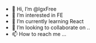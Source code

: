 - 👋 Hi, I’m @lgxFree
- 👀 I’m interested in FE
- 🌱 I’m currently learning React
- 💞️ I’m looking to collaborate on ..
- 📫 How to reach me ...

<!---
lgxFree/lgxFree is a ✨ special ✨ repository because its `README.md` (this file) appears on your GitHub profile.
You can click the Preview link to take a look at your changes.
--->
